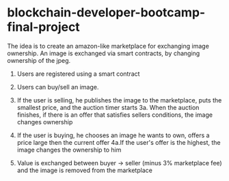 # blockchain-developer-bootcamp-final-project
The idea is to create an amazon-like marketplace for exchanging image ownership.
An image is exchanged via smart contracts, by changing ownership of the jpeg.

1. Users are registered using a smart contract
2. Users can buy/sell an image.

3. If the user is selling, he publishes the image to the marketplace, puts the smallest price, and the auction timer starts
3a. When the auction finishes, if there is an offer that satisfies sellers conditions, the image changes ownership

4. If the user is buying, he chooses an image he wants to own, offers a price large then the current offer
4a.If the user's offer is the highest, the image changes the ownership to him

5. Value is exchanged between buyer -> seller (minus 3% marketplace fee) and the image is removed from the marketplace
